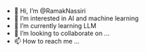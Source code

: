 - 👋 Hi, I’m @RamakNassiri
- 👀 I’m interested in AI and machine learning
- 🌱 I’m currently learning LLM
- 💞️ I’m looking to collaborate on ...
- 📫 How to reach me ...

<!---
RamakNassiri/RamakNassiri is a ✨ special ✨ repository because its `README.md` (this file) appears on your GitHub profile.
You can click the Preview link to take a look at your changes.
--->
